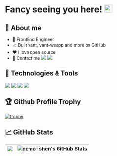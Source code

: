 # Fancy seeing you here! <img src="https://media.giphy.com/media/hvRJCLFzcasrR4ia7z/giphy.gif" width="25px">

## 🤔 About me

- 💼 FrontEnd Engineer
- 📈 Built vant, vant-weapp and more on GitHub
- ❤️ I love open source
- 💬 Contact me ![](https://img.shields.io/badge/Email-nemoshen94%40gmail.com-ffffff?logo=gmail&logoColor=white&color=2bbc8a) ![](https://img.shields.io/badge/Wechat-sjn946-brightgreen.svg?logo=wechat&logoColor=white&color=2bbc8a)

## 🔧 Technologies & Tools

![](https://img.shields.io/badge/OS-mac-informational?style=flat&logo=apple&logoColor=white&color=2bbc8a)
![](https://img.shields.io/badge/Editor-IntelliJ_IDEA-informational?style=flat&logo=intellij-idea&logoColor=white&color=2bbc8a)
![](https://img.shields.io/badge/Code-JavaScript-informational?style=flat&logo=javascript&logoColor=white&color=2bbc8a)
![](https://img.shields.io/badge/Code-Vue-informational?style=flat&logo=vue.js&logoColor=white&color=2bbc8a)

## 🏆 Github Profile Trophy
[![trophy](https://github-profile-trophy.vercel.app/?username=nemo-shen&theme=nord&column=7&no-frame=true&margin-w=2&title=PR,Commits,Stars,Followers)](https://github.com/ryo-ma/github-profile-trophy)

## 📈 GitHub Stats

| <a href="https://github.com/nemo-shen/nemo-shen"><img align="center" src="https://github-readme-stats.vercel.app/api/top-langs/?username=nemo-shen&layout=compact&theme=vue-dark&hide_border=true" /></a> | <a href="https://github.com/nemo-shen/nemo-shen"><img align="center" src="https://github-readme-stats.vercel.app/api?username=nemo-shen&show_icons=true&theme=vue-dark&line_height=20&count_private=true&hide_border=true" alt="nemo-shen's GitHub Stats" /></a> |
| --- | --- |




